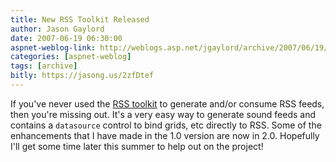 ```yaml
---
title: New RSS Toolkit Released
author: Jason Gaylord
date: 2007-06-19 06:30:00
aspnet-weblog-link: http://weblogs.asp.net/jgaylord/archive/2007/06/19/new-rss-toolkit-released.aspx
categories: [aspnet-weblog]
tags: [archive]
bitly: https://jasong.us/2zfDtef
---
```


If you've never used the [RSS toolkit](http://www.codeplex.com/ASPNETRSSToolkit/Release/ProjectReleases.aspx?ReleaseId=3674) to generate and/or consume RSS feeds, then you're missing out. It's a very easy way to generate sound feeds and contains a `datasource` control to bind grids, etc directly to RSS. Some of the enhancements that I have made in the 1.0 version are now in 2.0. Hopefully I'll get some time later this summer to help out on the project!